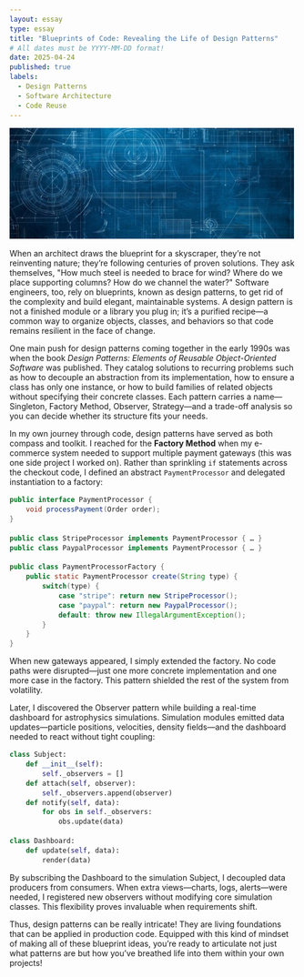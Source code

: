 ```yaml
---
layout: essay
type: essay
title: "Blueprints of Code: Revealing the Life of Design Patterns"
# All dates must be YYYY-MM-DD format!
date: 2025-04-24
published: true
labels:
  - Design Patterns
  - Software Architecture
  - Code Reuse
---
```


<img width="500px" class="rounded float-start pe-4" src="../img/abstract-technological-blueprint-design-with-blue-background-intricate-patterns_843131-25841.jpg">

When an architect draws the blueprint for a skyscraper, they’re not reinventing nature; they’re following centuries of proven solutions. They ask themselves, "How much steel is needed to brace for wind? Where do we place supporting columns? How do we channel the water?" Software engineers, too, rely on blueprints, known as design patterns, to get rid of the complexity and build elegant, maintainable systems. A design pattern is not a finished module or a library you plug in; it’s a purified recipe—a common way to organize objects, classes, and behaviors so that code remains resilient in the face of change.

One main push for design patterns coming together in the early 1990s was when the book *Design Patterns: Elements of Reusable Object-Oriented Software* was published. They catalog solutions to recurring problems such as how to decouple an abstraction from its implementation, how to ensure a class has only one instance, or how to build families of related objects without specifying their concrete classes. Each pattern carries a name—Singleton, Factory Method, Observer, Strategy—and a trade-off analysis so you can decide whether its structure fits your needs.

In my own journey through code, design patterns have served as both compass and toolkit. I reached for the **Factory Method** when my e-commerce system needed to support multiple payment gateways (this was one side project I worked on). Rather than sprinkling `if` statements across the checkout code, I defined an abstract `PaymentProcessor` and delegated instantiation to a factory:

```java
public interface PaymentProcessor {
    void processPayment(Order order);
}

public class StripeProcessor implements PaymentProcessor { … }
public class PaypalProcessor implements PaymentProcessor { … }

public class PaymentProcessorFactory {
    public static PaymentProcessor create(String type) {
        switch(type) {
            case "stripe": return new StripeProcessor();
            case "paypal": return new PaypalProcessor();
            default: throw new IllegalArgumentException();
        }
    }
}
```

When new gateways appeared, I simply extended the factory. No code paths were disrupted—just one more concrete implementation and one more case in the factory. This pattern shielded the rest of the system from volatility.

Later, I discovered the Observer pattern while building a real-time dashboard for astrophysics simulations. Simulation modules emitted data updates—particle positions, velocities, density fields—and the dashboard needed to react without tight coupling:

```python
class Subject:
    def __init__(self):
        self._observers = []
    def attach(self, observer):
        self._observers.append(observer)
    def notify(self, data):
        for obs in self._observers:
            obs.update(data)

class Dashboard:
    def update(self, data):
        render(data)
```

By subscribing the Dashboard to the simulation Subject, I decoupled data producers from consumers. When extra views—charts, logs, alerts—were needed, I registered new observers without modifying core simulation classes. This flexibility proves invaluable when requirements shift.

Thus, design patterns can be really intricate! They are living foundations that can be applied in production code. Equipped with this kind of mindset of making all of these blueprint ideas, you’re ready to articulate not just what patterns are but how you’ve breathed life into them within your own projects!